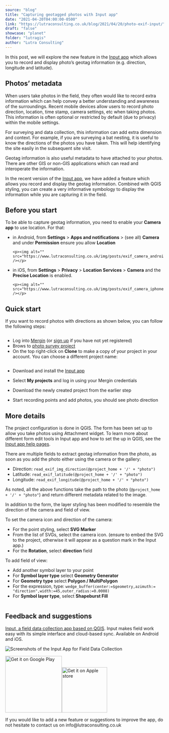 ```yaml
---
source: "blog"
title: "Capturing geotagged photos with Input app"
date: "2021-04-20T04:00:00-0500"
link: "https://lutraconsulting.co.uk/blog/2021/04/20/photo-exif-input/"
draft: "false"
showcase: "planet"
folder: "lutragis"
author: "Lutra Consulting"
---
```


<p>In this post, we will explore the new feature in the <a href="https://merginmaps.com/">Input app</a> which allows you to record and display photo’s geotag information (e.g. direction, longitude and latitude).</p>

<!-- more -->

<h2 id="photos-metadata">Photos’ metadata</h2>
<p>When users take photos in the field, they often would like to record extra information which can help convey a better understanding and awareness of the surroundings. Recent mobile devices allow users to record photo direction, location, time stamp, camera settings, etc when taking photos. This information is often optional or restricted by default (due to privacy) within the mobile settings.</p>

<p>For surveying and data collection, this information can add extra dimension and context. For example, if you are surveying a bat nesting, it is useful to know the directions of the photos you have taken. This will help identifying the site easily in the subsequent site visit.</p>

<p>Geotag information is also useful metadata to have attached to your photos. There are other GIS or non-GIS applications which can read and interoperate the information.</p>

<p>In the recent version of the <a href="https://merginmaps.com/">Input app</a>, we have added a feature which allows you record and display the geotag information. Combined with QGIS styling, you can create a very informative symbology to display the information while you are capturing it in the field.</p>

<h2 id="before-you-start">Before you start</h2>
<p>To be able to capture geotag information, you need to enable your <strong>Camera app</strong> to use location. For that:</p>

<ul>
  <li>
    <p>in Android, from <strong>Settings</strong> &gt; <strong>Apps and notifications</strong> &gt; (see all) <strong>Camera</strong> and under <strong>Permission</strong> ensure you allow <strong>Location</strong></p>

    <p><img alt="" src="https://www.lutraconsulting.co.uk/img/posts/exif_camera_android.png" /></p>
  </li>
  <li>
    <p>in iOS, from <strong>Settings</strong> &gt; <strong>Privacy</strong> &gt; <strong>Location Services</strong> &gt; <strong>Camera</strong> and the <strong>Precise Location</strong> is enabled.</p>

    <p><img alt="" src="https://www.lutraconsulting.co.uk/img/posts/exif_camera_iphone.png" /></p>
  </li>
</ul>

<h2 id="quick-start">Quick start</h2>
<p>If you want to record photos with directions as shown below, you can follow the following steps:</p>

<p><img alt="" src="https://www.lutraconsulting.co.uk/img/posts/exif_example_project.png" /></p>

<ul>
  <li>Log into <a href="https://merginmaps.com/">Mergin</a> (or <a href="https://merginmaps.com/">sign up</a> if you have not yet registered)</li>
  <li>Brows to <a href="https://merginmaps.com/projects/lutraconsulting/photo_survey/tree">photo survey project</a></li>
  <li>On the top right-click on <strong>Clone</strong> to make a copy of your project in your account. You can choose a different project name:</li>
</ul>

<p><img alt="" src="https://www.lutraconsulting.co.uk/img/posts/exif_clone_project_in_mergin.png" /></p>

<ul>
  <li>
    <p>Download and install the <a href="https://merginmaps.com/">Input app</a></p>
  </li>
  <li>
    <p>Select <strong>My projects</strong> and log in using your Mergin credentials</p>
  </li>
  <li>
    <p>Download the newly created project from the earlier step</p>
  </li>
  <li>
    <p>Start recording points and add photos, you should see photo direction</p>
  </li>
</ul>

<h2 id="more-details">More details</h2>

<p>The project configuration is done in QGIS. The form has been set up to allow you take photos using Attachment widget. To learn more about different form edit tools in Input app and how to set the up in QGIS, see the <a href="https://merginmaps.com/docs/howto/project/settingup_forms">Input app help pages</a>.</p>

<p>There are multiple fields to extract geotag information from the photo, as soon as you add the photo either using the camera or the gallery:</p>

<ul>
  <li>Direction: <code class="highlighter-rouge">read_exif_img_direction(@project_home + '/' + "photo")</code></li>
  <li>Latitude: <code class="highlighter-rouge">read_exif_latitude(@project_home + '/' + "photo")</code></li>
  <li>Longitude: <code class="highlighter-rouge">read_exif_longitude(@project_home + '/' + "photo")</code></li>
</ul>

<p>As noted, all the above functions take the path to the photo (<code class="highlighter-rouge">@project_home + '/' + "photo"</code>) and return different metadata related to the image.</p>

<p>In addition to the form, the layer styling has been modified to resemble the direction of the camera and field of view.</p>

<p>To set the camera icon and direction of the camera:</p>

<ul>
  <li>For the point styling, select <strong>SVG Marker</strong></li>
  <li>From the list of SVGs, select the camera icon. (ensure to embed the SVG to the project, otherwise it will appear as a question mark in the Input app.)</li>
  <li>For the <strong>Rotation</strong>, select <strong>direction</strong> field</li>
</ul>

<p>To add field of view:</p>

<ul>
  <li>Add another symbol layer to your point</li>
  <li>For <strong>Symbol layer type</strong> select <strong>Geometry Generator</strong></li>
  <li>For <strong>Geometry type</strong> select <strong>Polygon / MultiPolygon</strong></li>
  <li>For the expression, type:
<code class="highlighter-rouge">wedge_buffer(center:=$geometry,azimuth:= "direction",width:=45,outer_radius:=0.0008)</code></li>
  <li>For <strong>Symbol layer type</strong>, select <strong>Shapeburst Fill</strong></li>
</ul>

<p><img alt="" src="https://www.lutraconsulting.co.uk/img/posts/exif_layer_styling.png" /></p>

<h2 id="feedback-and-suggestions">Feedback and suggestions</h2>

<p><a href="https://merginmaps.com">Input, a field data collection app based on QGIS</a>. Input makes field work easy with its simple interface and cloud-based sync. Available on Android and iOS.</p>

<p><img alt="Screenshots of the Input App for Field Data Collection" src="https://www.lutraconsulting.co.uk/img/posts/input_app_for_field_data_collection.jpg" /></p>

<p><a href="https://play.google.com/store/apps/details?id=uk.co.lutraconsulting&amp;utm_source=lutra-atom&amp;utm_medium=lutra-blog&amp;utm_campaign=input"><img alt="Get it on Google Play" src="https://play.google.com/intl/en_us/badges/images/generic/en_badge_web_generic.png" width="180px" /></a><a href="https://apps.apple.com/us/app/input/id1478603559?ls=1&amp;utm_source=lutra-atom&amp;utm_medium=lutra-blog&amp;utm_campaign=input"><img alt="Get it on Apple store" src="https://www.lutraconsulting.co.uk/img/posts/App_Store.svg" style="padding-top: 0px;" width="144px" /></a></p>

<p>If you would like to add a new feature  or suggestions to improve the app, do not hesitate to contact us on info@lutraconsulting.co.uk</p>
